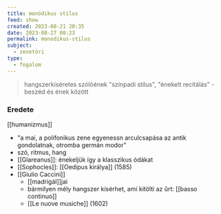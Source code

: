 ```yaml
---
title: monódikus stílus
feed: show
created: 2023-08-21 20:35
date: 2023-08-27 08:23
permalink: monodikus-stilus
subject:
  - zenetöri
type:
  - fogalom
---
```


> hangszerkíséretes szólóének
> "színpadi stílus", "énekelt recitálás" - beszéd és ének között

### Eredete
[[humanizmus]]
- "a mai, a polifonikus zene egyenessn arculcsapása az antik gondolatnak, otromba germán modor"
- szó, ritmus, hang
- [[Glareanus]]: énekeljük így a klasszikus ódákat
- [[Sophocles]]: [[Oedipus királya]] (1585)
- [[Giulio Caccini]]
	- [[madrigál]]jai
	- bármilyen mély hangszer kísérhet, ami kitölti az űrt: [[basso continuo]]
	- [[Le nuove musiche]] (1602)
